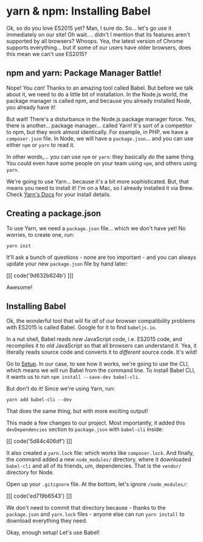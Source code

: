 # yarn & npm: Installing Babel

Ok, so do you love ES2015 yet? Man, I sure do. So... let's go use it immediately
on our site! Oh wait.... didn't I mention that its features aren't supported by
all browsers? Whoops. Yea, the latest version of Chrome supports everything...
but if some of our users have older browsers, does this mean we can't use ES2015?

## npm and yarn: Package Manager Battle!

Nope! You *can*! Thanks to an amazing tool called Babel. But before we talk about
it, we need to do a little bit of installation. In the Node.js world, the package
manager is called npm, and because you already installed Node, you already have it!

But wait! There's a disturbance in the Node.js package manager force. Yes, there
is another... package manager... called Yarn! It's sort of a competitor to npm, but
they work almost identically. For example, in PHP, we have a `composer.json` file.
In Node, we will have a `package.json`... and you can use either `npm` or `yarn`
to read it.

In other words,... you can use `npm` or `yarn`: they basically do the same thing.
You could even have some people on your team using `npm`, and others using `yarn`.

We're going to use Yarn... because it's a bit more sophisticated. But, that means
you need to install it! I'm on a Mac, so I already installed it via Brew. Check
[Yarn's Docs][install_yarn] for your install details.

## Creating a package.json

To use Yarn, we need a `package.json` file... which we don't have yet! No worries,
to create one, run:

```terminal
yarn init
```

It'll ask a bunch of questions - none are too important - and you can always
update your new `package.json` file by hand later:

[[[ code('9d632b624b') ]]]

Awesome!

## Installing Babel

Ok, the wonderful tool that will fix *all* of our browser compatibility problems
with ES2015 is called Babel. Google for it to find `babeljs.io`.

In a nut shell, Babel reads *new* JavaScript code, i.e. ES2015 code, and recompiles
it to *old* JavaScript so that all browsers can understand it. Yea, it literally
reads source code and converts it to *different* source code. It's wild!

Go to [Setup][setup_babel]. In our case, to see how it works, we're going to use the CLI,
which means we will run Babel from the command line. To install Babel CLI, it wants us
to run `npm install --save-dev babel-cli`.

But don't do it! Since we're using Yarn, run:

```terminal
yarn add babel-cli --dev
```

That does the same thing, but with more exciting output!

This made a few changes to our project. Most importantly, it added this `devDependencies`
section to `package.json` with `babel-cli` inside:

[[[ code('5d84c406df') ]]]

It also created a `yarn.lock` file: which works like `composer.lock`. And finally,
the command added a new `node_modules/` directory, where it downloaded `babel-cli`
and all of its friends, um, dependencies. That is the `vendor/` directory for Node.

Open up your `.gitignore` file. At the bottom, let's ignore `/node_modules/`:

[[[ code('ed719b6543') ]]]

We don't need to commit that directory because - thanks to the `package.json` and
`yarn.lock` files - anyone else can run `yarn install` to download everything they need.

Okay, enough setup! Let's use Babel!


[install_yarn]: https://yarnpkg.com/lang/en/docs/install/
[setup_babel]: http://babeljs.io/docs/setup/
